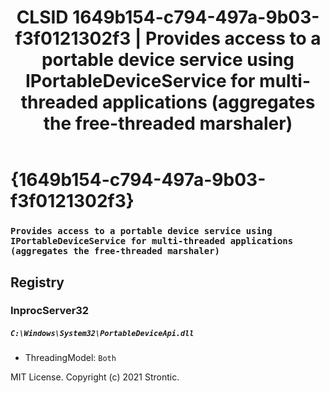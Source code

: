 ﻿---
title: "CLSID 1649b154-c794-497a-9b03-f3f0121302f3 | Provides access to a portable device service using IPortableDeviceService for multi-threaded applications (aggregates the free-threaded marshaler)"
excerpt: What is COM-Object CLSID 1649b154-c794-497a-9b03-f3f0121302f3?
---

# {1649b154-c794-497a-9b03-f3f0121302f3}

### `Provides access to a portable device service using IPortableDeviceService for multi-threaded applications (aggregates the free-threaded marshaler)`

## Registry


### InprocServer32

##### `C:\Windows\System32\PortableDeviceApi.dll`
* ThreadingModel: `Both`

MIT License. Copyright (c) 2021 Strontic.


